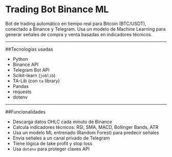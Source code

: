 # Trading Bot Binance ML

Bot de trading automático en tiempo real para Bitcoin (BTC/USDT), conectado a Binance y Telegram. Usa un modelo de Machine Learning para generar señales de compra y venta basadas en indicadores técnicos.

---

##Tecnologías usadas

- Python
- Binance API
- Telegram Bot API
- Scikit-learn (`joblib`)
- TA-Lib (con `ta` library)
- Pandas
- requests
- dotenv

---

##Funcionalidades

- Descarga datos OHLC cada minuto de Binance
- Calcula indicadores técnicos: RSI, SMA, MACD, Bollinger Bands, ATR
- Usa un modelo ML entrenado (Random Forest) para predecir señales
- Envia señales a un canal privado de Telegram
- Tiene lógica de take profit y stop loss
- Usa `dotenv` para proteger claves API



